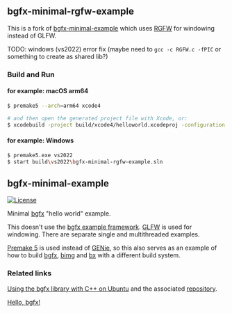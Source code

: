 ## bgfx-minimal-rgfw-example

This is a fork of [bgfx-minimal-example](https://github.com/funatsufumiya/bgfx-minimal-example) which uses [RGFW](https://github.com/ColleagueRiley/RGFW) for windowing instead of GLFW.

TODO: windows (vs2022) error fix (maybe need to `gcc -c RGFW.c -fPIC` or something to create as shared lib?)

### Build and Run

#### for example: macOS arm64

```bash
$ premake5 --arch=arm64 xcode4

# and then open the generated project file with Xcode, or:
$ xcodebuild -project build/xcode4/helloworld.xcodeproj -configuration Debug
```

#### for example: Windows

```bash
$ premake5.exe vs2022
$ start build\vs2022\bgfx-minimal-rgfw-example.sln
```

## bgfx-minimal-example

[![License](https://img.shields.io/badge/license-BSD--2%20clause-blue.svg)](https://bkaradzic.github.io/bgfx/license.html)

Minimal [bgfx](https://github.com/bkaradzic/bgfx/) "hello world" example.

This doesn't use the [bgfx example framework](https://github.com/bkaradzic/bgfx/tree/master/examples/common). [GLFW](https://www.glfw.org/) is used for windowing. There are separate single and multithreaded examples.

[Premake 5](https://premake.github.io/) is used instead of [GENie](https://github.com/bkaradzic/GENie), so this also serves as an example of how to build [bgfx](https://github.com/bkaradzic/bgfx/), [bimg](https://github.com/bkaradzic/bimg/) and [bx](https://github.com/bkaradzic/bx/) with a different build system.

### Related links

[Using the bgfx library with C++ on Ubuntu](https://www.sandeepnambiar.com/getting-started-with-bgfx/) and the associated [repository](https://github.com/gamedolphin/bgfx-sample).

[Hello, bgfx!](https://dev.to/pperon/hello-bgfx-4dka)
